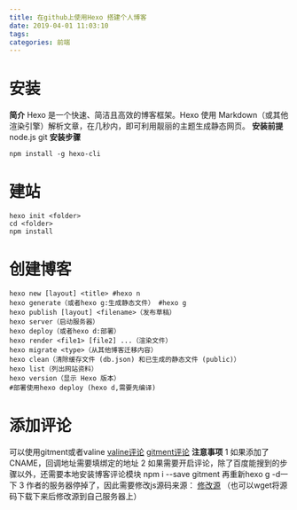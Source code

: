 ```yaml
---
title: 在github上使用Hexo 搭建个人博客
date: 2019-04-01 11:03:10
tags:
categories: 前端
---
```

# 安装
**简介**
Hexo 是一个快速、简洁且高效的博客框架。Hexo 使用 Markdown（或其他渲染引擎）解析文章，在几秒内，即可利用靓丽的主题生成静态网页。
**安装前提**
node.js
git
**安装步骤**
```
npm install -g hexo-cli
```
# 建站
```
hexo init <folder>
cd <folder>
npm install
```
# 创建博客
```
hexo new [layout] <title> #hexo n
hexo generate（或者hexo g:生成静态文件） #hexo g
hexo publish [layout] <filename>（发布草稿）
hexo server（启动服务器）
hexo deploy（或者hexo d:部署）
hexo render <file1> [file2] ...（渲染文件）
hexo migrate <type>（从其他博客迁移内容）
hexo clean（清除缓存文件 (db.json) 和已生成的静态文件 (public)）
hexo list（列出网站资料）
hexo version（显示 Hexo 版本）
#部署使用hexo deploy (hexo d,需要先编译)
```
# 添加评论
可以使用gitment或者valine
[valine评论](https://blog.csdn.net/blue_zy/article/details/79071414 "valine评论")
[gitment评论](https://blog.csdn.net/Biebersxzl/article/details/81913680 "gitment评论")
**注意事项**
1 如果添加了CNAME，回调地址需要填绑定的地址
2 如果需要开启评论，除了百度能搜到的步骤以外，还需要本地安装博客评论模块
npm i --save gitment
再重新hexo g -d一下
3 作者的服务器停掉了，因此需要修改js源码来源：
[修改源](https://blog.csdn.net/wardseptember/article/details/82828391 "修改源")
（也可以wget将源码下载下来后修改源到自己服务器上）





